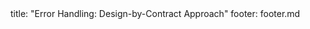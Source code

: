 <frontmatter>
title: "Error Handling: Design-by-Contract Approach"
footer: footer.md
</frontmatter>

<include src="container-inPage-asFlat.md" boilerplate />